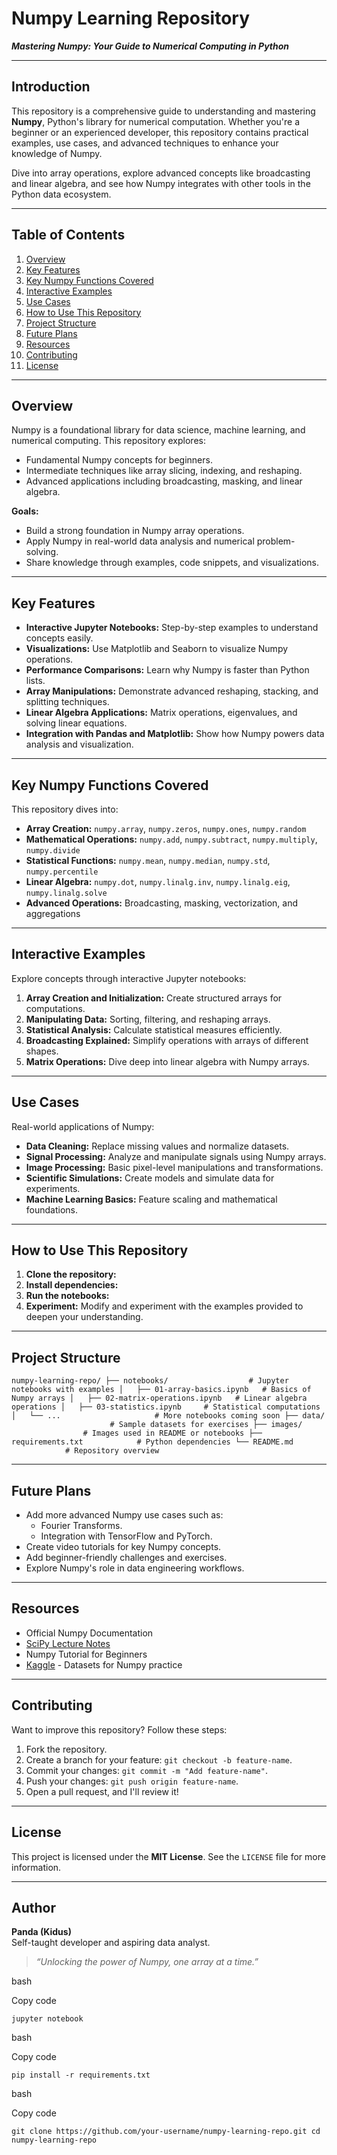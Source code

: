 # **Numpy Learning Repository**

_**Mastering Numpy: Your Guide to Numerical Computing in Python**_

---

## **Introduction**

This repository is a comprehensive guide to understanding and mastering **Numpy**, Python's library for numerical computation. Whether you're a beginner or an experienced developer, this repository contains practical examples, use cases, and advanced techniques to enhance your knowledge of Numpy.

Dive into array operations, explore advanced concepts like broadcasting and linear algebra, and see how Numpy integrates with other tools in the Python data ecosystem.

---

## **Table of Contents**

1.  [Overview](#overview)
2.  [Key Features](#key-features)
3.  [Key Numpy Functions Covered](#key-numpy-functions-covered)
4.  [Interactive Examples](#interactive-examples)
5.  [Use Cases](#use-cases)
6.  [How to Use This Repository](#how-to-use-this-repository)
7.  [Project Structure](#project-structure)
8.  [Future Plans](#future-plans)
9.  [Resources](#resources)
10.  [Contributing](#contributing)
11.  [License](#license)

---

## **Overview**

Numpy is a foundational library for data science, machine learning, and numerical computing. This repository explores:

*   Fundamental Numpy concepts for beginners.
*   Intermediate techniques like array slicing, indexing, and reshaping.
*   Advanced applications including broadcasting, masking, and linear algebra.

**Goals:**

*   Build a strong foundation in Numpy array operations.
*   Apply Numpy in real-world data analysis and numerical problem-solving.
*   Share knowledge through examples, code snippets, and visualizations.

---

## **Key Features**

*   **Interactive Jupyter Notebooks:** Step-by-step examples to understand concepts easily.
*   **Visualizations:** Use Matplotlib and Seaborn to visualize Numpy operations.
*   **Performance Comparisons:** Learn why Numpy is faster than Python lists.
*   **Array Manipulations:** Demonstrate advanced reshaping, stacking, and splitting techniques.
*   **Linear Algebra Applications:** Matrix operations, eigenvalues, and solving linear equations.
*   **Integration with Pandas and Matplotlib:** Show how Numpy powers data analysis and visualization.

---

## **Key Numpy Functions Covered**

This repository dives into:

*   **Array Creation:** `numpy.array`, `numpy.zeros`, `numpy.ones`, `numpy.random`
*   **Mathematical Operations:** `numpy.add`, `numpy.subtract`, `numpy.multiply`, `numpy.divide`
*   **Statistical Functions:** `numpy.mean`, `numpy.median`, `numpy.std`, `numpy.percentile`
*   **Linear Algebra:** `numpy.dot`, `numpy.linalg.inv`, `numpy.linalg.eig`, `numpy.linalg.solve`
*   **Advanced Operations:** Broadcasting, masking, vectorization, and aggregations

---

## **Interactive Examples**

Explore concepts through interactive Jupyter notebooks:

1.  **Array Creation and Initialization:** Create structured arrays for computations.
2.  **Manipulating Data:** Sorting, filtering, and reshaping arrays.
3.  **Statistical Analysis:** Calculate statistical measures efficiently.
4.  **Broadcasting Explained:** Simplify operations with arrays of different shapes.
5.  **Matrix Operations:** Dive deep into linear algebra with Numpy arrays.

---

## **Use Cases**

Real-world applications of Numpy:

*   **Data Cleaning:** Replace missing values and normalize datasets.
*   **Signal Processing:** Analyze and manipulate signals using Numpy arrays.
*   **Image Processing:** Basic pixel-level manipulations and transformations.
*   **Scientific Simulations:** Create models and simulate data for experiments.
*   **Machine Learning Basics:** Feature scaling and mathematical foundations.

---

## **How to Use This Repository**

1.  **Clone the repository:**
2.  **Install dependencies:**
3.  **Run the notebooks:**
4.  **Experiment:** Modify and experiment with the examples provided to deepen your understanding.

---

## **Project Structure**

`numpy-learning-repo/ ├── notebooks/                  # Jupyter notebooks with examples │   ├── 01-array-basics.ipynb   # Basics of Numpy arrays │   ├── 02-matrix-operations.ipynb   # Linear algebra operations │   ├── 03-statistics.ipynb     # Statistical computations │   └── ...                     # More notebooks coming soon ├── data/                       # Sample datasets for exercises ├── images/                     # Images used in README or notebooks ├── requirements.txt            # Python dependencies └── README.md                   # Repository overview`

---

## **Future Plans**

*   Add more advanced Numpy use cases such as:
    *   Fourier Transforms.
    *   Integration with TensorFlow and PyTorch.
*   Create video tutorials for key Numpy concepts.
*   Add beginner-friendly challenges and exercises.
*   Explore Numpy's role in data engineering workflows.

---

## **Resources**

*   Official Numpy Documentation
*   [SciPy Lecture Notes](http://scipy-lectures.org/)
*   Numpy Tutorial for Beginners
*   [Kaggle](https://www.kaggle.com/) - Datasets for Numpy practice

---

## **Contributing**

Want to improve this repository? Follow these steps:

1.  Fork the repository.
2.  Create a branch for your feature: `git checkout -b feature-name`.
3.  Commit your changes: `git commit -m "Add feature-name"`.
4.  Push your changes: `git push origin feature-name`.
5.  Open a pull request, and I'll review it!

---

## **License**

This project is licensed under the **MIT License**. See the `LICENSE` file for more information.

---

## **Author**

**Panda (Kidus)**  
Self-taught developer and aspiring data analyst.

> _“Unlocking the power of Numpy, one array at a time.”_

bash

Copy code

`jupyter notebook`

bash

Copy code

`pip install -r requirements.txt`

bash

Copy code

`git clone https://github.com/your-username/numpy-learning-repo.git cd numpy-learning-repo`